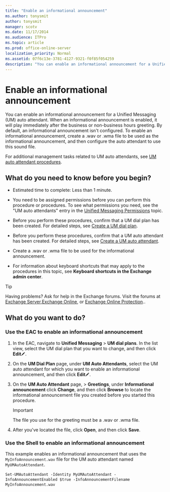 ```yaml
---
title: "Enable an informational announcement"
ms.author: tonysmit
author: tonysmit
manager: scotv
ms.date: 11/17/2014
ms.audience: ITPro
ms.topic: article
ms.prod: office-online-server
localization_priority: Normal
ms.assetid: 07f6c13e-3781-4127-9321-f0f85f054259
description: "You can enable an informational announcement for a Unified Messaging (UM) auto attendant. When an informational announcement is enabled, it will play immediately after the business or non-business hours greeting. By default, an informational announcement isn't configured. To enable an informational announcement, create a .wav or .wma file to be used as the informational announcement, and then configure the auto attendant to use this sound file."
---
```


# Enable an informational announcement

You can enable an informational announcement for a Unified Messaging (UM) auto attendant. When an informational announcement is enabled, it will play immediately after the business or non-business hours greeting. By default, an informational announcement isn't configured. To enable an informational announcement, create a .wav or .wma file to be used as the informational announcement, and then configure the auto attendant to use this sound file.
  
For additional management tasks related to UM auto attendants, see [UM auto attendant procedures](um-auto-attendant-procedures.md).
  
## What do you need to know before you begin?

- Estimated time to complete: Less than 1 minute.
    
- You need to be assigned permissions before you can perform this procedure or procedures. To see what permissions you need, see the "UM auto attendants" entry in the [Unified Messaging Permissions](http://technet.microsoft.com/library/d326c3bc-8f33-434a-bf02-a83cc26a5498.aspx) topic. 
    
- Before you perform these procedures, confirm that a UM dial plan has been created. For detailed steps, see [Create a UM dial plan](../../voice-mail-unified-messaging/connect-voice-mail-system/create-um-dial-plan.md).
    
- Before you perform these procedures, confirm that a UM auto attendant has been created. For detailed steps, see [Create a UM auto attendant](create-a-um-auto-attendant.md).
    
- Create a .wav or .wma file to be used for the informational announcement.
    
- For information about keyboard shortcuts that may apply to the procedures in this topic, see **Keyboard shortcuts in the Exchange admin center**.
    
> [!TIP]
> Having problems? Ask for help in the Exchange forums. Visit the forums at [Exchange Server](https://go.microsoft.com/fwlink/p/?linkId=60612),[Exchange Online](https://go.microsoft.com/fwlink/p/?linkId=267542), or [Exchange Online Protection](https://go.microsoft.com/fwlink/p/?linkId=285351).. 
  
## What do you want to do?

### Use the EAC to enable an informational announcement

1. In the EAC, navigate to **Unified Messaging** \> **UM dial plans**. In the list view, select the UM dial plan that you want to change, and then click **Edit**![Edit icon](../../media/ITPro_EAC_EditIcon.gif). 
    
2. On the **UM Dial Plan** page, under **UM Auto Attendants**, select the UM auto attendant for which you want to enable an informational announcement, and then click **Edit**![Edit icon](../../media/ITPro_EAC_EditIcon.gif).
    
3. On the **UM Auto Attendant** page, \> **Greetings**, under **Informational announcement** click **Change**, and then click **Browse** to locate the informational announcement file you created before you started this procedure. 
    
    > [!IMPORTANT]
    > The file you use for the greeting must be a .wav or .wma file. 
  
4. After you've located the file, click **Open**, and then click **Save**.
    
### Use the Shell to enable an informational announcement

This example enables an informational announcement that uses the  `MyInfoAnnouncement.wav` file for the UM auto attendant named  `MyUMAutoAttendant`.
  
```
Set-UMAutoAttendant -Identity MyUMAutoAttendant -InfoAnnouncementEnabled $true -InfoAnnouncementFilename MyInfoAnnouncement.wav
```


